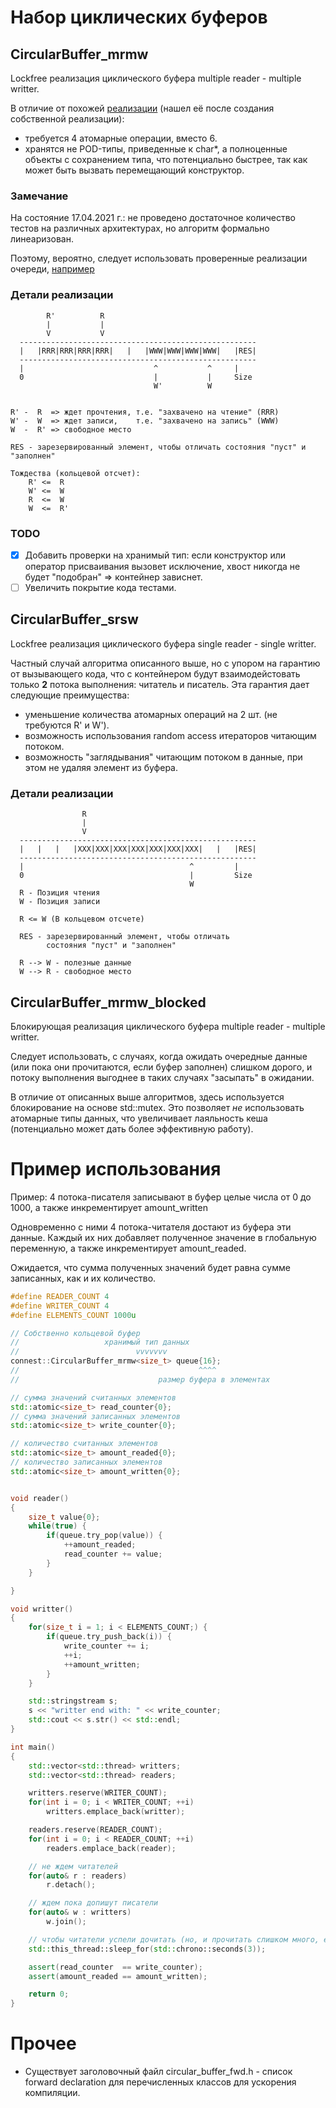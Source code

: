 # Набор циклических буферов

## CircularBuffer_mrmw

Lockfree реализация циклического буфера multiple reader - multiple writter.

В отличие от похожей [реализации](https://github.com/kmdreko/wilt-ring/blob/master/wilt-ring/ring.cpp) (нашел её после создания собственной реализации):

- требуется 4 атомарные операции, вместо 6.
- хранятся не POD-типы, приведенные к char*, а полноценные объекты с сохранением типа, что потенциально быстрее, так как может быть вызвать перемещающий конструктор.

### Замечание
На состояние 17.04.2021 г.: не проведено достаточное количество тестов на различных архитектурах, но алгоритм формально линеаризован.

Поэтому, вероятно, следует использовать проверенные реализации очереди, [например](https://github.com/cameron314/concurrentqueue)

### Детали реализации

```
        R'          R
        |           |
        V           V
  -----------------------------------------------------
  |   |RRR|RRR|RRR|RRR|   |   |WWW|WWW|WWW|WWW|   |RES|
  -----------------------------------------------------
  |                             ^           ^     |
  0                             |           |     Size
                                W'          W

  
R' -  R  => ждет прочтения, т.е. "захвачено на чтение" (RRR)
W' -  W  => ждет записи,    т.е. "захвачено на запись" (WWW)
W  -  R' => свободное место

RES - зарезервированный элемент, чтобы отличать состояния "пуст" и "заполнен"

Тождества (кольцевой отсчет):
    R' <=  R
    W' <=  W
    R  <=  W
    W  <=  R'
```

### TODO

- [X] Добавить проверки на хранимый тип: если конструктор или оператор присваивания вызовет исключение, хвост никогда не будет "подобран" => контейнер зависнет.
- [ ] Увеличить покрытие кода тестами.

## CircularBuffer_srsw

Lockfree реализация циклического буфера single reader - single writter.

Частный случай алгоритма описанного выше, но с упором на гарантию от вызывающего кода, что с контейнером будут взаимодейстовать только **2** потока выполнения: читатель и писатель. Эта гарантия дает следующие преимущества:

- уменьшение количества атомарных операций на 2 шт. (не требуются R' и W').
- возможность использования random access итераторов читающим потоком.
- возможность "заглядывания" читающим потоком в данные, при этом не удаляя элемент из буфера.

### Детали реализации

```
                R
                |
                V
  -----------------------------------------------------
  |   |   |   |XXX|XXX|XXX|XXX|XXX|XXX|XXX|   |   |RES|
  -----------------------------------------------------
  |                                     ^         |
  0                                     |         Size
                                        W
  R - Позиция чтения
  W - Позиция записи

  R <= W (В кольцевом отсчете)

  RES - зарезервированный элемент, чтобы отличать
        состояния "пуст" и "заполнен"

  R --> W - полезные данные
  W --> R - свободное место
```

## CircularBuffer_mrmw_blocked

Блокирующая реализация циклического буфера multiple reader - multiple writter.

Следует использовать, с случаях, когда ожидать очередные данные (или пока они прочитаются, если буфер заполнен) слишком дорого, и потоку выполнения выгоднее в таких случаях "засыпать" в ожидании.

В отличие от описанных выше алгоритмов, здесь используется блокирование на основе std::mutex. Это позволяет _не_ использовать атомарные типы данных, что увеличивает лаяльность кеша (потенциально может дать более эффективную работу).

# Пример использования

Пример: 4 потока-писателя записывают в буфер целые числа от 0 до 1000, а также инкрементирует amount_written

Одновременно с ними 4 потока-читателя достают из буфера эти данные. Каждый их них добавляет полученное значение в глобальную переменную, а также инкрементирует amount_readed.

Ожидается, что сумма полученных значений будет равна сумме записанных, как и их количество.


```cpp
#define READER_COUNT 4
#define WRITER_COUNT 4
#define ELEMENTS_COUNT 1000u

// Собственно кольцевой буфер
//                   хранимый тип данных
//                          vvvvvvv
connest::CircularBuffer_mrmw<size_t> queue{16};
//                                        ^^^^
//                               размер буфера в элементах

// сумма значений считанных элементов
std::atomic<size_t> read_counter{0};
// сумма значений записанных элементов
std::atomic<size_t> write_counter{0};

// количество считанных элементов
std::atomic<size_t> amount_readed{0};
// количество записанных элементов
std::atomic<size_t> amount_written{0};


void reader()
{
    size_t value{0};
    while(true) {
        if(queue.try_pop(value)) {
            ++amount_readed;
            read_counter += value;
        }
    }

}

void writter()
{
    for(size_t i = 1; i < ELEMENTS_COUNT;) {
        if(queue.try_push_back(i)) {
            write_counter += i;
            ++i;
            ++amount_written;
        }
    }

    std::stringstream s;
    s << "writter end with: " << write_counter;
    std::cout << s.str() << std::endl;
}

int main()
{
    std::vector<std::thread> writters;
    std::vector<std::thread> readers;

    writters.reserve(WRITER_COUNT);
    for(int i = 0; i < WRITER_COUNT; ++i)
        writters.emplace_back(writter);

    readers.reserve(READER_COUNT);
    for(int i = 0; i < READER_COUNT; ++i)
        readers.emplace_back(reader);

	// не ждем читателей
    for(auto& r : readers)
        r.detach();

    // ждем пока допишут писатели
    for(auto& w : writters)
        w.join();

    // чтобы читатели успели дочитать (но, и прочитать слишком много, если в алгоритме ошибка)
    std::this_thread::sleep_for(std::chrono::seconds(3));

    assert(read_counter  == write_counter);
    assert(amount_readed == amount_written);

    return 0;
}
```

# Прочее

- Существует заголовочный файл circular_buffer_fwd.h - список forward declaration для перечисленных классов для ускорения компиляции.









